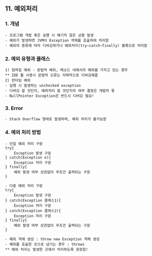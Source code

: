 ## 11. 예외처리

### 1. 개념
	- 프로그램 개발 혹은 실행 시 예기치 않은 상황 발생
	- 예외가 발생하면 JVM이 Exception 객체를 호출하여 처리함
	- 예외의 종류에 따라 디버깅하거나 예외처리(try~catch~finally) 블록으로 처리함
	
### 2. 예외 유형과 클래스
	1) 컴파일 예외 - 문법적 예외, 메소드 내에서의 예외를 가지고 있는 경우
	** IDE 툴 사용시 문법적 오류는 자체적으로 디버깅해줌
	2) 런타임 예외
	- 실행 시 발생하는 unchecked exception
	- 디버깅 할 것인지, 예외처리 할 것인지의 여부 결정은 개발자 몫
	- NullPointer Exception은 반드시 디버깅 필요!
	
### 3. Error
	- Stack Overflow 형태로 발생하며, 예외 처리가 불가능함
	
### 4. 예외 처리 방법
	- 단일 예외 처리 구문
	try{
		Exception 발생 구문
	} catch(Exception e){
		Exception 처리 구문
	} finally{
		예외 발생 여부 상관없이 무조건 출력되는 구문
	}
	
	- 다중 예외 처리 구문
	try{
		Exception 발생 구문
	} catch(Exception 클래스1){
		Exception 처리 구문
	} catch(Exception 클래스2){
		Exception 처리 구문
	} finally{
		예외 발생 여부 상관없이 무조건 출력되는 구문
	}
	
	- 예외 객체 생성 : throw new Exception 객체 생성
	- 예외를 호출한 곳으로 넘기는 경우 : throws
	** 예외 처리는 발생한 곳에서 처리하도록 권장함!